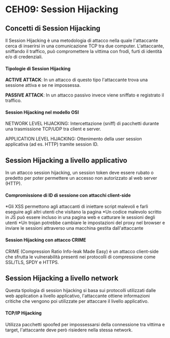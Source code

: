 CEH09: Session Hijacking
=====

Concetti di Session Hijacking
-----
Il Session Hijacking è una metodologia di attacco nella quale l'attaccante cerca di inserirsi in una comunicazione TCP tra due computer. L'attaccante, sniffando il traffico, può compromettere la vittima con frodi, furti di identità e/o di credenziali.

#### Tipologie di Session Hijacking
**ACTIVE ATTACK**: In un attacco di questo tipo l'attaccante trova una sessione attiva e se ne impossessa.

**PASSIVE ATTACK**: In un attacco passivo invece viene sniffato e registrato il traffico.

#### Session Hijacking nel modello OSI
NETWORK LEVEL HIJACKING: Intercettazione (sniff) di pacchetti durante una trasmissione TCP/UDP tra client e server.

APPLICATION LEVEL HIJACKING: Ottenimento della user session applicativa (ad es. HTTP) tramite session ID.

Session Hijacking a livello applicativo
-----
In un attacco session hijacking, un session token deve essere rubato o predetto per poter permettere un accesso non autorizzato al web server (HTTP).

#### Compromissione di ID di sessione con attacchi client-side
*Gli XSS permettono agli attaccanti di iniettare script malevoli e farli eseguire agli altri utenti che visitano la pagina
*Un codice malevolo scritto in JS può essere incluso in una pagina web e catturare le sessioni degli utenti
*Un trojan potrebbe cambiare le impostazioni del proxy nel browser e inviare le sessioni attraverso una macchina gestita dall'attaccante

#### Session Hijacking con attacco CRIME
CRIME (Compression Ratio Info-leak Made Easy) è un attacco client-side che sfrutta le vulnerabilità presenti nei protocolli di compressione come SSL/TLS, SPDY e HTTPS.

Session Hijacking a livello network
-----
Questa tipologia di session hijacking si basa sui protocolli utilizzati dalle web application a livello applicativo, l'attaccante ottiene informazioni critiche che vengono poi utilizzate per attaccare il livello applicativo.

#### TCP/IP Hijacking
Utilizza pacchetti spoofed per impossessarsi della connessione tra vittima e target, l'attaccante deve però risiedere nella stessa network.
